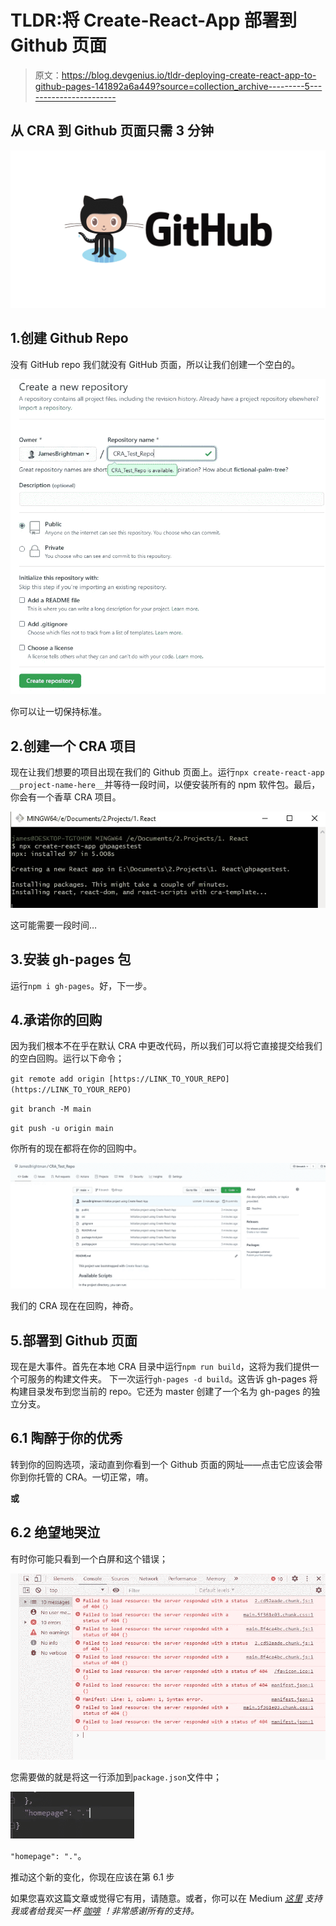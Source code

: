 # TLDR:将 Create-React-App 部署到 Github 页面

> 原文：<https://blog.devgenius.io/tldr-deploying-create-react-app-to-github-pages-141892a6a449?source=collection_archive---------5----------------------->

## 从 CRA 到 Github 页面只需 3 分钟

![](img/c40936046be929128572dd55a4371e0b.png)

## 1.创建 Github Repo

没有 GitHub repo 我们就没有 GitHub 页面，所以让我们创建一个空白的。

![](img/0d812e9054f7ede8f623def15b74390c.png)

你可以让一切保持标准。

## 2.创建一个 CRA 项目

现在让我们想要的项目出现在我们的 Github 页面上。运行`npx create-react-app __project-name-here__`并等待一段时间，以便安装所有的 npm 软件包。最后，你会有一个香草 CRA 项目。

![](img/d29e0a34aa643b5e01b1d217110cdd3e.png)

这可能需要一段时间…

## 3.安装 gh-pages 包

运行`npm i gh-pages`。好，下一步。

## 4.承诺你的回购

因为我们根本不在乎在默认 CRA 中更改代码，所以我们可以将它直接提交给我们的空白回购。运行以下命令；

`git remote add origin [https://LINK_TO_YOUR_REPO](https://LINK_TO_YOUR_REPO)`

`git branch -M main`

`git push -u origin main`

你所有的现在都将在你的回购中。

![](img/eda8c0a546199e18ec99a038f3bf16e1.png)

我们的 CRA 现在在回购，神奇。

## 5.部署到 Github 页面

现在是大事件。首先在本地 CRA 目录中运行`npm run build`，这将为我们提供一个可服务的构建文件夹。
下一次运行`gh-pages -d build`。这告诉 gh-pages 将构建目录发布到您当前的 repo。它还为 master 创建了一个名为 gh-pages 的独立分支。

## 6.1 陶醉于你的优秀

转到你的回购选项，滚动直到你看到一个 Github 页面的网址——点击它应该会带你到你托管的 CRA。一切正常，唷。

**或**

## 6.2 绝望地哭泣

有时你可能只看到一个白屏和这个错误；

![](img/34bc88bdec8de0f3355040f50cfb4993.png)

您需要做的就是将这一行添加到`package.json`文件中；

![](img/f3b4e1f85af42e3686a539384ca9a930.png)

`"homepage": "."`。

推动这个新的变化，你现在应该在第 6.1 步

如果您喜欢这篇文章或觉得它有用，请随意。或者，你可以在 Medium [*这里*](https://jamesmbrightman.medium.com/membership) *支持我或者给我买一杯* [*咖啡*](https://ko-fi.com/jamesbrightman) *！非常感谢所有的支持。*